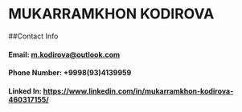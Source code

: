 # MUKARRAMKHON KODIROVA

##Contact Info

#### Email: <m.kodirova@outlook.com>
#### Phone Number: +9998(93)4139959
#### Linked In: <https://www.linkedin.com/in/mukarramkhon-kodirova-460317155/>

